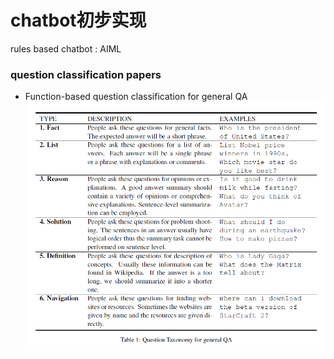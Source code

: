 # chatbot初步实现

rules based chatbot : AIML

### question classification papers

* Function-based question classification for general QA![](/assets/classification.png)



